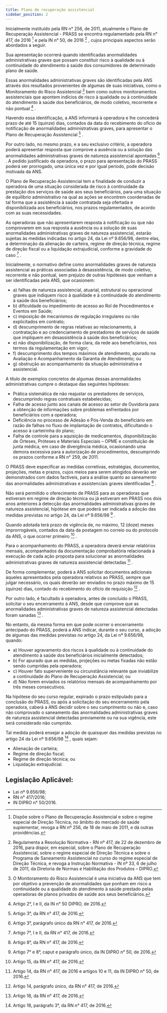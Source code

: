 ```yaml
---
title: Plano de recuperação assistencial
sidebar_position: 2
---
```


Inicialmente instituído pela RN n° 256, de 2011, atualmente o Plano de Recuperação Assistencial - PRASS
se encontra regulamentado pela RN n° 417, de 2016 [^417] e pela IN n° 50, de 2016 [^418] , cujos principais
aspectos serão abordados a seguir.

Sua apresentação ocorrerá quando identificadas anormalidades administrativas graves que possam
constituir risco à qualidade ou à continuidade do atendimento à saúde dos consumidores de determinado
plano de saúde.

Essas anormalidades administrativas graves são identificadas pela ANS através dos resultados provenientes
de algumas de suas iniciativas, como o Monitoramento do Risco Assistencial [^419] bem como outros
monitoramentos assistenciais que apontem indícios de risco à qualidade ou à continuidade do atendimento
à saúde dos beneficiários, de modo coletivo, recorrente e não pontual [^420] .

Havendo essa identificação, a ANS informará à operadora e lhe concederá prazo de até 15 (quinze) dias,
contados da data do recebimento do ofício de notificação de anormalidades administrativas graves, para
apresentar o Plano de Recuperação Assistencial [^421] .

Por outro lado, no mesmo prazo, e a seu exclusivo critério, a operadora poderá apresentar resposta que
comprove a ausência ou a solução das anormalidades administrativas graves de natureza assistencial
apontadas [^422] . A pedido justificado da operadora, o prazo para apresentação do PRASS poderá ser prorrogado,
uma única vez e por igual período, pode decisão motivada da ANS.

O Plano de Recuperação Assistencial tem a finalidade de conduzir a operadora de uma situação considerada
de risco à continuidade da prestação dos serviços de saúde aos seus beneficiários, para uma situação de
equilíbrio administrativo na qual as ações se encontrem coordenadas de tal forma que a assistência à
saúde contratada seja ofertada e disponibilizada aos beneficiários, nos prazos regulamentados, de acordo
com as suas necessidades.

As operadoras que não apresentarem resposta à notificação ou que não comprovarem em sua resposta
a ausência ou a solução de suas anormalidades administrativas graves de natureza assistencial, estarão
sujeitas às medidas indicadas no artigo 24, da Lei nº 9.656/98, dentre elas, a determinação da alienação
de carteira, regime de direção técnica, regime de direção fiscal ou a liquidação extrajudicial, conforme a
gravidade do caso [^423] .

Inicialmente, o normativo define como anormalidades graves de natureza assistencial as práticas associadas
à desassistência, de modo coletivo, recorrente e não pontual, sem prejuízo de outras hipóteses que venham
a ser identificadas pela ANS, que ocasionem:
- a) falhas de natureza assistencial, atuarial, estrutural ou operacional graves que indiquem risco à
qualidade e à continuidade do atendimento à saúde dos beneficiários;
- b) dificuldade ou impedimento de acesso ao Rol de Procedimentos e Eventos em Saúde;
- c) imposição de mecanismos de regulação irregulares ou não explicitados em contrato;
- d) descumprimento de regras relativas ao relacionamento, à contratação e ao credenciamento de
prestadores de serviços de saúde que impliquem em desassistência à saúde dos beneficiários;
- e) não disponibilização, de forma clara, da rede aos beneficiários, nos termos da regulamentação
em vigor;
- f) descumprimento dos tempos máximos de atendimento, apurado na Avaliação e Acompanhamento da
Garantia de Atendimento; ou
- g) obstrução ao acompanhamento da situação administrativa e assistencial.

A título de exemplos concretos de algumas dessas anormalidades administrativas cumpre o destaque das
seguintes hipóteses:
- Prática sistemática de não reajustar os prestadores de serviços, descumprindo regras contratuais
estabelecidas;
- Falha de acesso junto aos canais de acesso ao setor de Ouvidoria para a obtenção de informações sobre
problemas enfrentados por beneficiários com a operadora;
- Deficiência no processo de Adesão e Pós-Venda do beneficiário em razão de falhas no fluxo de
implantação de contratos, dificultando o acesso à carteirinha do plano;
- Falha de controle para a aquisição de medicamentos, disponibilização de Órteses, Próteses e Materiais
Especiais – OPME e constituição de junta médica, em caso de divergência médica, ocasionando uma
demora excessiva para a autorização de procedimentos, descumprindo os prazos conforme a RN n°
259, de 2011.

O PRASS deve especificar as medidas corretivas, estratégias, documentos, projeções, metas e prazos,
cujos meios para serem atingidos deverão ser demonstrados com dados factíveis, para a análise quanto ao
saneamento das anormalidades administrativas e assistenciais graves identificadas [^424] .

Não será permitido o oferecimento de PRASS para as operadoras que estiveram em regime de direção
técnica ou já estiveram em PRASS nos dois anos anteriores à detecção das anormalidades administrativas
graves de natureza assistencial, hipótese em que poderá ser indicada a adoção das medidas previstas no
artigo 24, da Lei nº 9.656/98 [^425] .

Quando adotada terá prazo de vigência de, no máximo, 12 (doze) meses improrrogáveis, contados da data
da postagem no correio ou do protocolo da ANS, o que ocorrer primeiro [^426] .

Para o acompanhamento do PRASS, a operadora deverá enviar relatórios mensais, acompanhados da
documentação comprobatória relacionada à execução de cada ação proposta para solucionar as
anormalidades administrativas graves de natureza assistencial detectadas [^427] .

De forma complementar, poderá a ANS solicitar documentos adicionais àqueles apresentados pela operadora
relativos ao PRASS, sempre que julgar necessário, os quais deverão ser enviados no prazo máximo de 15
(quinze) dias, contado do recebimento do ofício de requisição [^428] .

Por outro lado, é facultado à operadora, antes de concluído o PRASS, solicitar o seu encerramento à ANS, desde que
comprove que as anormalidades administrativas graves de natureza assistencial detectadas foram sanadas [^429] .

No entanto, da mesma forma em que pode ocorrer o encerramento antecipado do PRASS, poderá a ANS indicar,
durante o seu curso, a adoção de algumas das medidas previstas no artigo 24, da Lei nº 9.656/98, quando:
- a) Houver agravamento dos riscos à qualidade ou à continuidade do atendimento à saúde dos beneficiários
inicialmente detectados;
- b) For apurado que as medidas, projeções ou metas fixadas não estão sendo cumpridas pela operadora;
- c) Houver fato superveniente ou circunstância relevante que inviabilize a continuidade do Plano de
Recuperação Assistencial; ou
- d) Não forem enviados os relatórios mensais de acompanhamento por três meses consecutivos.

Na hipótese do seu curso regular, expirado o prazo estipulado para a conclusão do PRASS, ou após a
solicitação do seu encerramento pela operadora, caberá a ANS decidir sobre o seu cumprimento ou não e,
caso não comprovado o saneamento das anormalidades administrativas graves de natureza assistencial
detectadas previamente ou na sua vigência, este será considerado não cumprido.

Tal medida poderá ensejar a adoção de quaisquer das medidas previstas no artigo 24 da Lei nº 9.656/98 [^430] ,
quais sejam:
- Alienação de carteira;
- Regime de direção fiscal;
- Regime de direção técnica; ou
- Liquidação extrajudicial.

## Legislação Aplicável:
- Lei nº 9.656/98;
- RN n° 417/2016;
- IN DIPRO n° 50/2016.







[^417]: Dispõe sobre o Plano de Recuperação Assistencial e sobre o regime especial de Direção Técnica, no âmbito do mercado de saúde suplementar, revoga a RN nº 256, de 18 de maio de 2011, e dá outras providências.
[^418]: Regulamenta a Resolução Normativa - RN nº 417, de 22 de dezembro de 2016, para dispor, em especial, sobre o Plano de Recuperação Assistencial, sobre o regime especial de Direção Técnica e sobre o Programa de Saneamento Assistencial no curso do regime especial de Direção Técnica, e revoga a Instrução Normativa - IN nº 33, 6 de julho de 2011, da Diretoria de Normas e Habilitação dos Produtos – DIPRO.
[^419]: O Monitoramento do Risco Assistencial é uma iniciativa da ANS que tem por objetivo a prevenção de anormalidades que ponham em risco a continuidade ou a qualidade do atendimento à saúde prestado pelas operadoras de planos privados de saúde aos seus beneficiários.
[^420]: Artigo 2°, I e II, da IN n° 50 DIPRO, de 2016.
[^421]: Artigo 3°, da RN n° 417, de 2016.
[^422]: Artigo 3°, parágrafo único da RN n° 417, de 2016.
[^423]: Artigo 7°, I e II, da RN n° 417, de 2016.
[^424]: Artigo 8°, da RN n° 417, de 2016.
[^425]: Artigo 7° e 8°, caput e parágrafo único, da IN DIPRO n° 50, de 2016.
[^426]: Artigo 15, da RN n° 417, de 2016.
[^427]: Artigo 14, da RN n° 417, de 2016 e artigos 10 e 11, da IN DIPRO n° 50, de 2016.
[^428]: Artigo 14, parágrafo único, da RN n° 417, de 2016.
[^429]: Artigo 16, da RN n° 417, de 2016.
[^430]: Artigo 18, parágrafo 3°, da RN n° 417, de 2016.